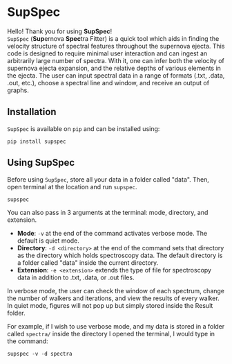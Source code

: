 # SupSpec

Hello! Thank you for using **SupSpec**!\
`SupSpec` (**Sup**ernova **Spec**tra Fitter) is a quick tool which aids in finding the velocity structure of spectral features throughout the supernova ejecta. This code is designed to require minimal user interaction and can ingest an arbitrarily large number of spectra. With it, one can infer both the velocity of supernova ejecta expansion, and the relative depths of various elements in the ejecta. The user can input spectral data in a range of formats (.txt, .data, .out, etc.), choose a spectral line and window, and receive an output of graphs. 


## Installation

`SupSpec` is available on `pip` and can be installed using:

```
pip install supspec
```

## Using SupSpec

Before using `SupSpec`, store all your data in a folder called "data". Then, open terminal at the location and run `supspec`. 

```
supspec 
```

You can also pass in 3 arguments at the terminal: mode, directory, and extension.
- **Mode**: `-v` at the end of the command activates verbose mode. The default is quiet mode.
- **Directory**: `-d <directory>` at the end of the command sets that directory as the directory which holds spectroscopy data. The default directory is a folder called "data" inside the current directory.
- **Extension**: `-e <extension>` extends the type of file for spectroscopy data in addition to .txt, .data, or .out files.

In verbose mode, the user can check the window of each spectrum, change the number of walkers and iterations, and view the results of every walker. In quiet mode, figures will not pop up but simply stored inside the Result folder.

For example, if I wish to use verbose mode, and my data is stored in a folder called `spectra/` inside the directory I opened the terminal, I would type in the command:

```
supspec -v -d spectra
```
